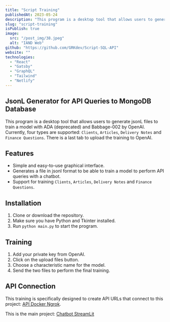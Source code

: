 ```yaml
---
title: "Script Training"
publishedAt: 2023-05-24
description: "This program is a desktop tool that allows users to generate jsonL files to train a model with ADA (deprecated) and Babbage-002 by OpenAI. Currently, four types are supported: Clients, Articles, Delivery Notes and Finance Questions. There is a last tab to upload the training to OpenAI."
slug: "script-training"
isPublish: true
image: 
  src: "/post_img/38.jpeg"
  alt: "IAND Web"
github: "https://github.com/GRKdev/Script-SQL-API"
website: ""
technologies:
  - "React"
  - "Gatsby"
  - "GraphQL"
  - "Tailwind"
  - "Netlify"
---
```


## JsonL Generator for API Queries to MongoDB Database

This program is a desktop tool that allows users to generate jsonL files to train a model with ADA (deprecated) and Babbage-002 by OpenAI. Currently, four types are supported: `Clients`, `Articles`, `Delivery Notes` and `Finance Questions`.
There is a last tab to upload the training to OpenAI.

## Features

- Simple and easy-to-use graphical interface.
- Generates a file in jsonl format to be able to train a model to perform API queries with a chatbot.
- Support for training `Clients`, `Articles`, `Delivery Notes` and `Finance Questions`.

## Installation

1. Clone or download the repository.
2. Make sure you have Python and Tkinter installed.
3. Run `python main.py` to start the program.

## Training

1. Add your private key from OpenAI.
2. Click on the upload files button.
3. Choose a characteristic name for the model.
4. Send the two files to perform the final training.

## API Connection

This training is specifically designed to create API URLs that connect to this project: [API Docker Ngrok](https://github.com/GRKdev/api-docker-ngrok).

This is the main project: [Chatbot StreamLit](https://github.com/GRKdev/StreamLit-Api)
